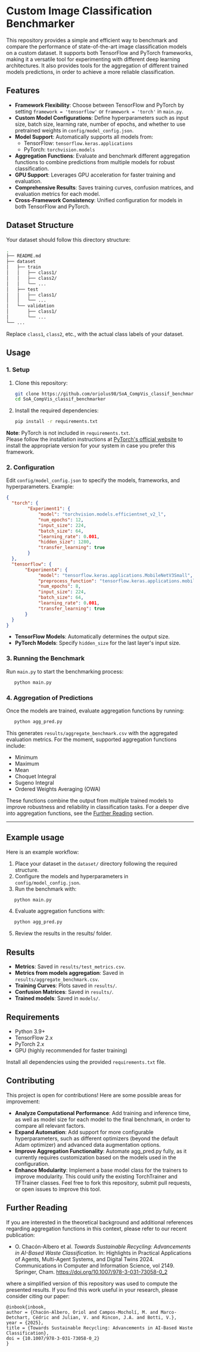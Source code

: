 # Custom Image Classification Benchmarker

This repository provides a simple and efficient way to benchmark and compare the performance of state-of-the-art image classification models on a custom dataset. It supports both TensorFlow and PyTorch frameworks, making it a versatile tool for experimenting with different deep learning architectures. It also provides tools for the aggregation of different trained models predictions, in order to achieve a more reliable classification.

## Features

- **Framework Flexibility**: Choose between TensorFlow and PyTorch by setting `framework = 'tensorflow'` or `framework = 'torch'` in `main.py`.
- **Custom Model Configurations**: Define hyperparameters such as input size, batch size, learning rate, number of epochs, and whether to use pretrained weights in `config/model_config.json`.
- **Model Support**: Automatically supports all models from:
  - TensorFlow: `tensorflow.keras.applications`
  - PyTorch: `torchvision.models`
- **Aggregation Functions**: Evaluate and benchmark different aggregation functions to combine predictions from multiple models for robust classification.
- **GPU Support**: Leverages GPU acceleration for faster training and evaluation.
- **Comprehensive Results**: Saves training curves, confusion matrices, and evaluation metrics for each model.
- **Cross-Framework Consistency**: Unified configuration for models in both TensorFlow and PyTorch.



## Dataset Structure

Your dataset should follow this directory structure:

```bash
.
├── README.md
├── dataset
│   ├── train
│   │   ├── class1/
│   │   ├── class2/
│   │   └── ...
│   ├── test
│   │   ├── class1/
│   │   └── ...
│   └── validation
│       ├── class1/
│       └── ...
└── ...
```

Replace `class1`, `class2`, etc., with the actual class labels of your dataset.



## Usage

### 1. Setup

1. Clone this repository:
   ```bash
   git clone https://github.com/oriolus98/SoA_CompVis_classif_benchmarker.git
   cd SoA_CompVis_classif_benchmarker
   ```
2. Install the required dependencies:
   ```bash
   pip install -r requirements.txt
   ```

**Note**: PyTorch is not included in `requirements.txt`.  
Please follow the installation instructions at [PyTorch's official website](https://pytorch.org/get-started/locally/) to install the appropriate version for your system in case you prefer this framework.  


### 2. Configuration

Edit `config/model_config.json` to specify the models, frameworks, and hyperparameters. Example:

```json
{
  "torch": {
        "Experiment1": {
            "model": "torchvision.models.efficientnet_v2_l",
            "num_epochs": 12,
            "input_size": 224,
            "batch_size": 64,
            "learning_rate": 0.001,
            "hidden_size": 1280,
            "transfer_learning": true
        }
  },
  "tensorflow": {
       "Experiment4": {
            "model": "tensorflow.keras.applications.MobileNetV3Small",
            "preprocess_function": "tensorflow.keras.applications.mobilenet_v3.preprocess_input",
            "num_epochs": 8,
            "input_size": 224,
            "batch_size": 64,
            "learning_rate": 0.001,
            "transfer_learning": true
       }
  }
}
```

- **TensorFlow Models**: Automatically determines the output size.
- **PyTorch Models**: Specify `hidden_size` for the last layer's input size.

### 3. Running the Benchmark
Run `main.py` to start the benchmarking process:

```bash
   python main.py
```

### 4. Aggregation of Predictions
Once the models are trained, evaluate aggregation functions by running:

```bash
   python agg_pred.py
```

This generates `results/aggregate_benchmark.csv` with the aggregated evaluation metrics.
For the moment, supported aggregation functions include:
- Minimum
- Maximum
- Mean
- Choquet Integral
- Sugeno Integral
- Ordered Weights Averaging (OWA)
  
These functions combine the output from multiple trained models to improve robustness and reliability in classification tasks. For a deeper dive into aggregation functions, see the [Further Reading](#further-reading) section.

---

## Example usage 
Here is an example workflow:

1. Place your dataset in the `dataset/` directory following the required structure.
2. Configure the models and hyperparameters in `config/model_config.json`.
3. Run the benchmark with:
```bash
   python main.py
```
4. Evaluate aggregation functions with:
```bash
   python agg_pred.py
```
5. Review the results in the results/ folder.



## Results
- **Metrics**: Saved in `results/test_metrics.csv`.
- **Metrics from models aggregation**: Saved in `results/aggregate_benchmark.csv`.
- **Training Curves**: Plots saved in `results/`.
- **Confusion Matrices**: Saved in `results/`.
- **Trained models**: Saved in `models/`.



## Requirements

- Python 3.9+
- TensorFlow 2.x
- PyTorch 2.x
- GPU (highly recommended for faster training)

Install all dependencies using the provided `requirements.txt` file.



## Contributing

This project is open for contributions! Here are some possible areas for improvement:
- **Analyze Computational Performance**: Add training and inference time, as well as model size for each model to the final benchmark, in order to compare all relevant factors.
- **Expand Automation**: Add support for more configurable hyperparameters, such as different optimizers (beyond the default Adam optimizer) and advanced data augmentation options.
- **Improve Aggregation Functionality**: Automate agg_pred.py fully, as it currently requires customization based on the models used in the configuration.
- **Enhance Modularity**: Implement a base model class for the trainers to improve modularity. This could unify the existing TorchTrainer and TFTrainer classes.
Feel free to fork this repository, submit pull requests, or open issues to improve this tool.



## Further Reading

If you are interested in the theoretical background and additional references regarding aggregation functions in this context, please refer to our recent publication:
- O. Chacón-Albero et al. *Towards Sustainable Recycling: Advancements in AI-Based Waste Classification*. In: Highlights in Practical Applications of Agents, Multi-Agent Systems, and Digital Twins 2024. Communications in Computer and Information Science, vol 2149. Springer, Cham. https://doi.org/10.1007/978-3-031-73058-0_2
  
where a simplified version of this repository was used to compute the presented results. If you find this work useful in your research, please consider citing our paper:
```
@inbook{inbook,
author = {Chacón-Albero, Oriol and Campos-Mocholí, M. and Marco-Detchart, Cédric and Julian, V. and Rincon, J.A. and Botti, V.},
year = {2025},
title = {Towards Sustainable Recycling: Advancements in AI-Based Waste Classification},
doi = {10.1007/978-3-031-73058-0_2}
}
```


